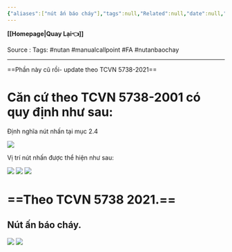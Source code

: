 ```yaml
---
{"aliases":["nút ấn báo cháy"],"tags":null,"Related":null,"date":null,"URL":null,"Author":null,"dg-publish":true,"image":null,"permalink":"/Electric Engineer/ELV/Báo cháy -Fire alarm system/QUY ĐỊNH NÀO LIÊN QUAN ĐẾN LẮP ĐẶT NÚT ẤN BÁO CHÁY/","dgPassFrontmatter":true,"noteIcon":"2","created":"2024-01-19T17:32:26.327+07:00","updated":"2024-01-19T15:28:33.000+07:00"}
---
```


**[[Homepage\|Quay Lại👈]]**

Source : 
Tags: #nutan #manualcallpoint #FA #nutanbaochay


---
==Phần này cũ rồi- update theo TCVN 5738-2021==
# Căn cứ theo TCVN 5738-2001 có quy định như sau:

Định nghĩa nút nhấn tại mục 2.4

![](https://gvsi.vn/images/uploads/thamkhao/Quy%20%C4%91%E1%BB%8Bnh%20v%E1%BB%81%20l%E1%BA%AFp%20%C4%91%E1%BA%B7t%20n%C3%BAt%20nh%E1%BA%A5n1.png)

Vị trí nút nhấn được thể hiện như sau:

![](https://i.imgur.com/DcNYziH.png)
![](https://i.imgur.com/kKHbGmN.png)
![](https://i.imgur.com/9jNohl5.png)
# ==Theo TCVN 5738 2021.==

## Nút ấn báo cháy.


![](https://i.imgur.com/JNeNz7b.png)
![](https://i.imgur.com/3xWGoOv.png)
